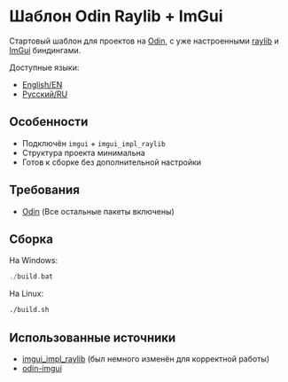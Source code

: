 # Шаблон Odin Raylib + ImGui

Стартовый шаблон для проектов на [Odin](https://odin-lang.org/), с уже настроенными [raylib](https://www.raylib.com/) и [ImGui](https://github.com/ocornut/imgui) биндингами.

Доступные языки:
- [English/EN](README.md)
- [Русский/RU](README.ru.md)

## Особенности

- Подключён `imgui` + `imgui_impl_raylib`
- Структура проекта минимальна
- Готов к сборке без дополнительной настройки

## Требования

- [Odin](https://odin-lang.org/docs/install) (Все остальные пакеты включены)

## Сборка

На Windows:
```cpp
./build.bat
```
На Linux:
```bash
./build.sh
```

## Использованные источники

- [imgui_impl_raylib](https://gist.github.com/lucaspoffo/a0d4192acd74d718e433ea0bafe17bc4) (был немного изменён для корректной работы)
- [odin-imgui](https://gitlab.com/L-4/odin-imgui)

